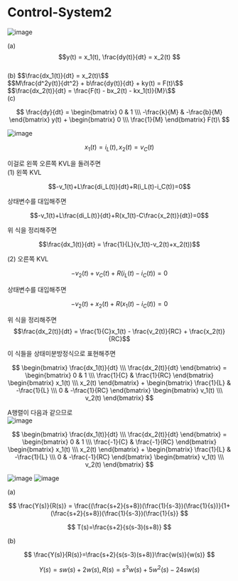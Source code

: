 # Control-System2  

![image](https://github.com/kangjunhyeong/Control-System2/assets/144297425/8f267e3b-914d-4cf6-a368-44924af004a9)  

 
(a) $$y(t) = x_1(t), \frac{dy(t)}{dt} = x_2(t) $$  
(b)
$$\frac{dx_1(t)}{dt} = x_2(t)\$$  
$$M\frac{d^2y(t)}{dt^2} + b\frac{dy(t)}{dt} + ky(t) = F(t)\$$  
$$\frac{dx_2(t)}{dt} = \frac{F(t) - bx_2(t) - kx_1(t)}{M}\$$  
(c)  

$$
\frac{dy}{dt} = \begin{bmatrix} 0 & 1 \\\ -\frac{k}{M} & -\frac{b}{M} \end{bmatrix} y(t) + \begin{bmatrix} 0 \\\ \frac{1}{M} \end{bmatrix} F(t)\
$$

![image](https://github.com/kangjunhyeong/Control-System2/assets/144297425/7fe5c29b-973e-41c8-a3a4-405d6c65014f)  

$$x_1(t)=i_L(t), x_2(t)=v_C(t)$$  

이걸로 왼쪽 오른쪽 KVL을 돌려주면  
(1) 왼쪽 KVL  

$$-v_1(t)+L\frac{di_L(t)}{dt}+R(i_L(t)-i_C(t))=0$$  

상태변수를 대입해주면  

$$-v_1(t)+L\frac{di_L(t)}{dt}+R(x_1(t)-C\frac{x_2(t)}{dt})=0$$  

위 식을 정리해주면  

$$\frac{dx_1(t)}{dt} = \frac{1}{L}(v_1(t)-v_2(t)+x_2(t))$$  

(2) 오른쪽 KVL  

$$-v_2(t)+v_C(t)+R(i_L(t)-i_C(t))=0$$

상태변수를 대입해주면

$$-v_2(t)+x_2(t)+R(x_1(t)-i_C(t))=0$$  

위 식을 정리해주면  
$$\frac{dx_2(t)}{dt} = \frac{1}{C}x_1(t) - \frac{v_2(t)}{RC} + \frac{x_2(t)}{RC}$$  

이 식들을 상태미분방정식으로 표현해주면  

$$
\begin{bmatrix} \frac{dx_1(t)}{dt} \\\ \frac{dx_2(t)}{dt} \end{bmatrix} = \begin{bmatrix} 0 & 1 \\\ \frac{1}{C} & \frac{1}{RC} \end{bmatrix} \begin{bmatrix} x_1(t) \\\ x_2(t) \end{bmatrix} + \begin{bmatrix} \frac{1}{L} & -\frac{1}{L} \\\ 0 & -\frac{1}{RC} \end{bmatrix} \begin{bmatrix} v_1(t) \\\ v_2(t) \end{bmatrix}
$$

A행렬이 다음과 같으므로  
![image](https://github.com/kangjunhyeong/Control-System2/assets/144297425/37288a2a-5dab-4c58-b4b5-fcf680669ff1)  

$$
\begin{bmatrix} \frac{dx_1(t)}{dt} \\\ \frac{dx_2(t)}{dt} \end{bmatrix} = \begin{bmatrix} 0 & 1 \\\ \frac{-1}{C} & \frac{-1}{RC} \end{bmatrix} \begin{bmatrix} x_1(t) \\\ x_2(t) \end{bmatrix} + \begin{bmatrix} \frac{1}{L} & -\frac{1}{L} \\\ 0 & -\frac{-1}{RC} \end{bmatrix} \begin{bmatrix} v_1(t) \\\ v_2(t) \end{bmatrix}
$$

![image](https://github.com/kangjunhyeong/Control-System2/assets/144297425/7975f19d-6bde-4dad-9681-065672028140)
![image](https://github.com/kangjunhyeong/Control-System2/assets/144297425/6f9f90ab-cd16-4f23-b955-139ab63adc42)  

(a)

$$
\frac{Y(s)}{R(s)} = \frac{(\frac{s+2}{s+8})(\frac{1}{s-3})(\frac{1}{s})}{1+(\frac{s+2}{s+8})(\frac{1}{s-3})(\frac{1}{s}}
$$

$$
T(s)=\frac{s+2}{s(s-3)(s+8)}
$$  

(b)  

$$
\frac{Y(s)}{R(s)}=\frac{s+2}{s(s-3)(s+8)}\frac{w(s)}{w(s)}
$$  

$$
Y(s)=sw(s)+2w(s), R(s)=s^3w(s)+5w^2(s)-24sw(s)
$$

